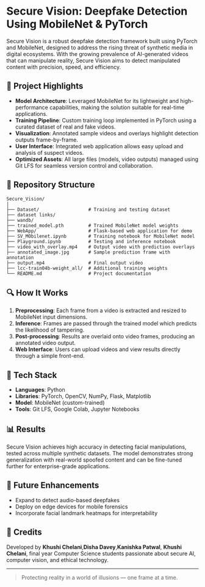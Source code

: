 # Secure Vision: Deepfake Detection Using MobileNet & PyTorch

Secure Vision is a robust deepfake detection framework built using PyTorch and MobileNet, designed to address the rising threat of synthetic media in digital ecosystems. With the growing prevalence of AI-generated videos that can manipulate reality, Secure Vision aims to detect manipulated content with precision, speed, and efficiency.

## 🚀 Project Highlights

- **Model Architecture**: Leveraged MobileNet for its lightweight and high-performance capabilities, making the solution suitable for real-time applications.
- **Training Pipeline**: Custom training loop implemented in PyTorch using a curated dataset of real and fake videos.
- **Visualization**: Annotated sample videos and overlays highlight detection outputs frame-by-frame.
- **User Interface**: Integrated web application allows easy upload and analysis of suspect videos.
- **Optimized Assets**: All large files (models, video outputs) managed using Git LFS for seamless version control and collaboration.

## 📁 Repository Structure

```
Secure_Vision/
│
├── Dataset/                  # Training and testing dataset 
├── dataset links/
├── wandb/               
├── trained_model.pth         # Trained MobileNet model weights 
├── WebApp/                   # Flask-based web application for demo
├── SV_MObilenet.ipynb        # Training notebook for MobileNet model
├── Playground.ipynb          # Testing and inference notebook
├── video_with_overlay.mp4    # Output video with prediction overlays
├── annotated_image.jpg       # Sample prediction frame with annotation
├── output.mp4                # Final output video
├── lcc-train04b-weight_all/  # Additional training weights
└── README.md                 # Project documentation
```

## 🔍 How It Works

1. **Preprocessing**: Each frame from a video is extracted and resized to MobileNet input dimensions.
2. **Inference**: Frames are passed through the trained model which predicts the likelihood of tampering.
3. **Post-processing**: Results are overlaid onto video frames, producing an annotated video output.
4. **Web Interface**: Users can upload videos and view results directly through a simple front-end.

## 🧠 Tech Stack

- **Languages**: Python
- **Libraries**: PyTorch, OpenCV, NumPy, Flask, Matplotlib
- **Model**: MobileNet (custom-trained)
- **Tools**: Git LFS, Google Colab, Jupyter Notebooks

## 📊 Results

Secure Vision achieves high accuracy in detecting facial manipulations, tested across multiple synthetic datasets. The model demonstrates strong generalization with real-world spoofed content and can be fine-tuned further for enterprise-grade applications.

## 🧩 Future Enhancements

- Expand to detect audio-based deepfakes
- Deploy on edge devices for mobile forensics
- Incorporate facial landmark heatmaps for interpretability

## 📌 Credits

Developed by **Khushi Chelani**,**Disha Davey**,**Kanishka Patwal**, **Khushi Chelani**, final year Computer Science students passionate about secure AI, computer vision, and ethical technology.

---

> Protecting reality in a world of illusions — one frame at a time.
